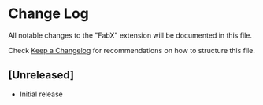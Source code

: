 # Change Log

All notable changes to the "FabX" extension will be documented in this file.

Check [Keep a Changelog](http://keepachangelog.com/) for recommendations on how to structure this file.

## [Unreleased]

- Initial release